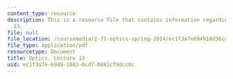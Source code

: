```yaml
---
content_type: resource
description: This is a resource file that contains information regarding optics lecture
  13.
file: null
file_location: /coursemedia/2-71-optics-spring-2014/ec1f3a7e694918d36cd70082cf9dcc6c_MIT2_71S14_lec13_notes.pdf
file_type: application/pdf
resourcetype: Document
title: Optics, Lecture 13
uid: ec1f3a7e-6949-18d3-6cd7-0082cf9dcc6c
---
```

